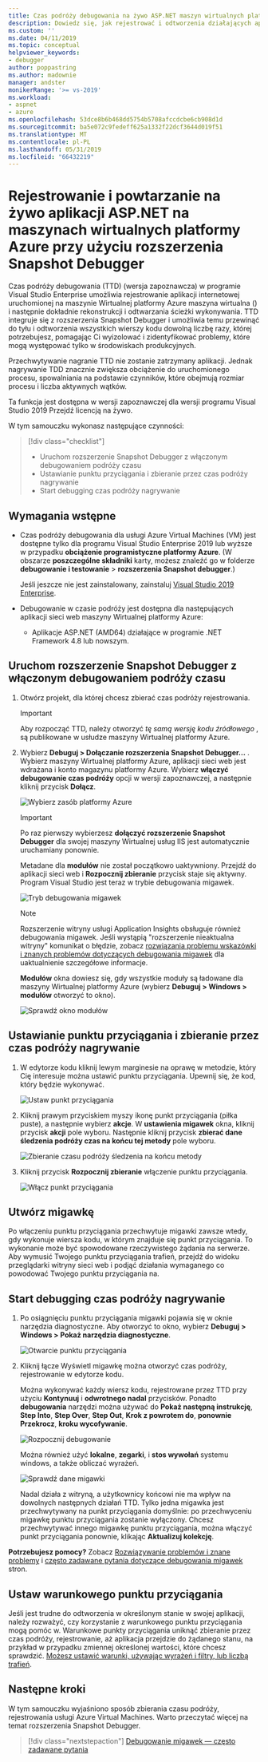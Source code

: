 ```yaml
---
title: Czas podróży debugowania na żywo ASP.NET maszyn wirtualnych platformy Azure
description: Dowiedz się, jak rejestrować i odtworzenia działających aplikacji platformy ASP.NET na maszynach wirtualnych platformy Azure przy użyciu rozszerzenia Snapshot Debugger.
ms.custom: ''
ms.date: 04/11/2019
ms.topic: conceptual
helpviewer_keywords:
- debugger
author: poppastring
ms.author: madownie
manager: andster
monikerRange: '>= vs-2019'
ms.workload:
- aspnet
- azure
ms.openlocfilehash: 53dce8b6b468dd5754b5708afccdcbe6cb908d1d
ms.sourcegitcommit: ba5e072c9fedeff625a1332f22dcf3644d019f51
ms.translationtype: MT
ms.contentlocale: pl-PL
ms.lasthandoff: 05/31/2019
ms.locfileid: "66432219"
---
```

# <a name="record-and-replay-live-aspnet-apps-on-azure-virtual-machines-using-the-snapshot-debugger"></a>Rejestrowanie i powtarzanie na żywo aplikacji ASP.NET na maszynach wirtualnych platformy Azure przy użyciu rozszerzenia Snapshot Debugger

Czas podróży debugowania (TTD) (wersja zapoznawcza) w programie Visual Studio Enterprise umożliwia rejestrowanie aplikacji internetowej uruchomionej na maszynie Wirtualnej platformy Azure maszyna wirtualna () i następnie dokładnie rekonstrukcji i odtwarzania ścieżki wykonywania. TTD integruje się z rozszerzenia Snapshot Debugger i umożliwia temu przewinąć do tyłu i odtworzenia wszystkich wierszy kodu dowolną liczbę razy, której potrzebujesz, pomagając Ci wyizolować i zidentyfikować problemy, które mogą występować tylko w środowiskach produkcyjnych.

Przechwytywanie nagranie TTD nie zostanie zatrzymany aplikacji. Jednak nagrywanie TDD znacznie zwiększa obciążenie do uruchomionego procesu, spowalniania na podstawie czynników, które obejmują rozmiar procesu i liczba aktywnych wątków.

Ta funkcja jest dostępna w wersji zapoznawczej dla wersji programu Visual Studio 2019 Przejdź licencją na żywo.

W tym samouczku wykonasz następujące czynności:

> [!div class="checklist"]
> * Uruchom rozszerzenie Snapshot Debugger z włączonym debugowaniem podróży czasu
> * Ustawianie punktu przyciągania i zbieranie przez czas podróży nagrywanie
> * Start debugging czas podróży nagrywanie

## <a name="prerequisites"></a>Wymagania wstępne

* Czas podróży debugowania dla usługi Azure Virtual Machines (VM) jest dostępne tylko dla programu Visual Studio Enterprise 2019 lub wyższe w przypadku **obciążenie programistyczne platformy Azure**. (W obszarze **poszczególne składniki** karty, możesz znaleźć go w folderze **debugowanie i testowanie** > **rozszerzenia Snapshot debugger**.)

    Jeśli jeszcze nie jest zainstalowany, zainstaluj [Visual Studio 2019 Enterprise](https://visualstudio.microsoft.com/vs/).

* Debugowanie w czasie podróży jest dostępna dla następujących aplikacji sieci web maszyny Wirtualnej platformy Azure:
  * Aplikacje ASP.NET (AMD64) działające w programie .NET Framework 4.8 lub nowszym.

## <a name="start-the-snapshot-debugger-with-time-travel-debugging-enabled"></a>Uruchom rozszerzenie Snapshot Debugger z włączonym debugowaniem podróży czasu

1. Otwórz projekt, dla której chcesz zbierać czas podróży rejestrowania.

    > [!IMPORTANT]
    > Aby rozpocząć TTD, należy otworzyć *tę samą wersję kodu źródłowego* , są publikowane w usłudze maszyny Wirtualnej platformy Azure.

1. Wybierz **Debuguj > Dołączanie rozszerzenia Snapshot Debugger...** . Wybierz maszyny Wirtualnej platformy Azure, aplikacji sieci web jest wdrażana i konto magazynu platformy Azure. Wybierz **włączyć debugowanie czas podróży** opcji w wersji zapoznawczej, a następnie kliknij przycisk **Dołącz**.

      ![Wybierz zasób platformy Azure](../debugger/media/time-travel-debugging-select-azure-resource-vm.png)

    > [!IMPORTANT]
    > Po raz pierwszy wybierzesz **dołączyć rozszerzenie Snapshot Debugger** dla swojej maszyny Wirtualnej usług IIS jest automatycznie uruchamiany ponownie.

    Metadane dla **modułów** nie został początkowo uaktywniony. Przejdź do aplikacji sieci web i **Rozpocznij zbieranie** przycisk staje się aktywny. Program Visual Studio jest teraz w trybie debugowania migawek.

   ![Tryb debugowania migawek](../debugger/media/snapshot-message.png)

    > [!NOTE]
    > Rozszerzenie witryny usługi Application Insights obsługuje również debugowania migawek. Jeśli wystąpią "rozszerzenie nieaktualna witryny" komunikat o błędzie, zobacz [rozwiązania problemu wskazówki i znanych problemów dotyczących debugowania migawek](../debugger/debug-live-azure-apps-troubleshooting.md) dla uaktualnienie szczegółowe informacje.

   **Modułów** okna dowiesz się, gdy wszystkie moduły są ładowane dla maszyny Wirtualnej platformy Azure (wybierz **Debuguj > Windows > modułów** otworzyć to okno).

   ![Sprawdź okno modułów](../debugger/media/snapshot-modules.png)

## <a name="set-a-snappoint-and-collect-a-time-travel-recording"></a>Ustawianie punktu przyciągania i zbieranie przez czas podróży nagrywanie

1. W edytorze kodu kliknij lewym marginesie na oprawę w metodzie, który Cię interesuje można ustawić punktu przyciągania. Upewnij się, że kod, który będzie wykonywać.

   ![Ustaw punkt przyciągania](../debugger/media/time-travel-debugging-set-snappoint-settings.png)

1. Kliknij prawym przyciskiem myszy ikonę punkt przyciągania (piłka puste), a następnie wybierz **akcje**. W **ustawienia migawek** okna, kliknij przycisk **akcji** pole wyboru. Następnie kliknij przycisk **zbierać dane śledzenia podróży czas na końcu tej metody** pole wyboru.

   ![Zbieranie czasu podróży śledzenia na końcu metody](../debugger/media/time-travel-debugging-set-snappoint-action.png)

1. Kliknij przycisk **Rozpocznij zbieranie** włączenie punktu przyciągania.

   ![Włącz punkt przyciągania](../debugger/media/snapshot-start-collection.png)

## <a name="take-a-snapshot"></a>Utwórz migawkę

Po włączeniu punktu przyciągania przechwytuje migawki zawsze wtedy, gdy wykonuje wiersza kodu, w którym znajduje się punkt przyciągania. To wykonanie może być spowodowane rzeczywistego żądania na serwerze. Aby wymusić Twojego punktu przyciągania trafień, przejdź do widoku przeglądarki witryny sieci web i podjąć działania wymaganego co powodować Twojego punktu przyciągania na.

## <a name="start-debugging-a-time-travel-recording"></a>Start debugging czas podróży nagrywanie

1. Po osiągnięciu punktu przyciągania migawki pojawia się w oknie narzędzia diagnostyczne. Aby otworzyć to okno, wybierz **Debuguj > Windows > Pokaż narzędzia diagnostyczne**.

   ![Otwarcie punktu przyciągania](../debugger/media/snapshot-diagsession-window.png)

1. Kliknij łącze Wyświetl migawkę można otworzyć czas podróży, rejestrowanie w edytorze kodu.
  
   Można wykonywać każdy wiersz kodu, rejestrowane przez TTD przy użyciu **Kontynuuj** i **odwrotnego nadal** przycisków. Ponadto **debugowania** narzędzi można używać do **Pokaż następną instrukcję**, **Step Into**, **Step Over**, **Step Out**, **Krok z powrotem do**, **ponownie Przekrocz**, **kroku wycofywanie**.

   ![Rozpocznij debugowanie](../debugger/media/time-travel-debugging-step-commands.png)

   Można również użyć **lokalne**, **zegarki**, i **stos wywołań** systemu windows, a także obliczać wyrażeń.

   ![Sprawdź dane migawki](../debugger/media/time-travel-debugging-start-debugging.png)

    Nadal działa z witryną, a użytkownicy końcowi nie ma wpływ na dowolnych następnych działań TTD. Tylko jedna migawka jest przechwytywany na punkt przyciągania domyślnie: po przechwyceniu migawkę punktu przyciągania zostanie wyłączony. Chcesz przechwytywać innego migawkę punktu przyciągania, można włączyć punkt przyciągania ponownie, klikając **Aktualizuj kolekcję**.

**Potrzebujesz pomocy?** Zobacz [Rozwiązywanie problemów i znane problemy](../debugger/debug-live-azure-apps-troubleshooting.md) i [często zadawane pytania dotyczące debugowania migawek](../debugger/debug-live-azure-apps-faq.md) stron.

## <a name="set-a-conditional-snappoint"></a>Ustaw warunkowego punktu przyciągania

Jeśli jest trudne do odtworzenia w określonym stanie w swojej aplikacji, należy rozważyć, czy korzystanie z warunkowego punktu przyciągania mogą pomóc w. Warunkowe punkty przyciągania uniknąć zbieranie przez czas podróży, rejestrowanie, aż aplikacja przejdzie do żądanego stanu, na przykład w przypadku zmiennej określonej wartości, które chcesz sprawdzić. [Możesz ustawić warunki, używając wyrażeń i filtry, lub liczbą trafień](../debugger/debug-live-azure-apps-troubleshooting.md).

## <a name="next-steps"></a>Następne kroki

W tym samouczku wyjaśniono sposób zbierania czasu podróży, rejestrowania usługi Azure Virtual Machines. Warto przeczytać więcej na temat rozszerzenia Snapshot Debugger.

> [!div class="nextstepaction"]
> [Debugowanie migawek — często zadawane pytania](../debugger/debug-live-azure-apps-faq.md)